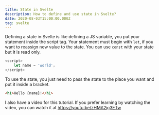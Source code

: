 ```yaml
---
title: State in Svelte
description: How to define and use state in Svelte?
date: 2020-08-03T15:00:00.000Z
tag: svelte
---
```

Defining a state in Svelte is like defining a JS variable, you put your statement inside the script tag. Your statement must begin with `let`, if you want to reassign new value to the state. You can use `const` with your state but it is read only.

```javascript
<script>
	let name = 'world';
</script>
```

To use the state, you just need to pass the state to the place you want and put it inside a bracket.

```html
<h1>Hello {name}!</h1>
```

I also have a video for this tutorial. If you prefer learning by watching the video, you can watch it at <https://youtu.be/zHMA2ig3ETw>